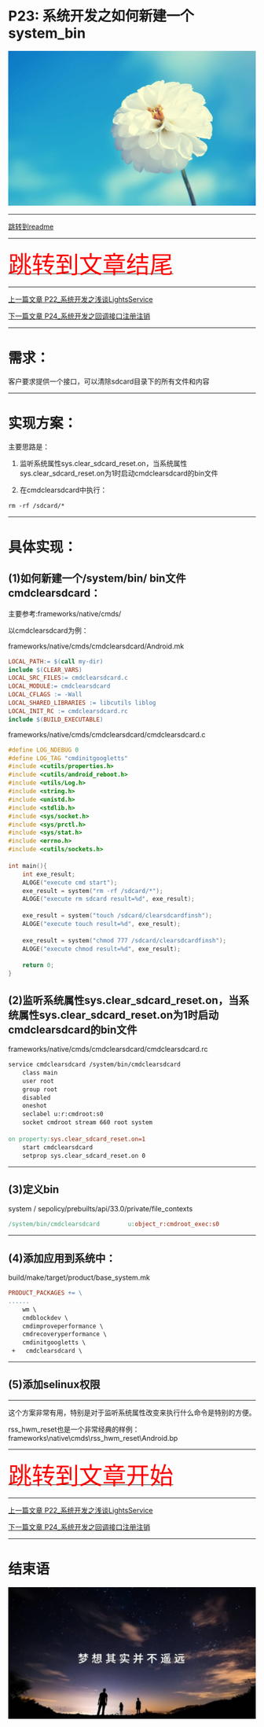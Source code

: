 # P23: 系统开发之如何新建一个system_bin

<img src="../flower/flower_p23.png">

---

[跳转到readme](https://github.com/hfreeman2008/android_core_framework/blob/main/README-CN.md)

---

[<font face='黑体' color=#ff0000 size=40 >跳转到文章结尾</font>](#结束语)

---

[上一篇文章 P22_系统开发之浅谈LightsService](https://github.com/hfreeman2008/android_core_framework/blob/main/P22_%E7%B3%BB%E7%BB%9F%E5%BC%80%E5%8F%91%E4%B9%8B%E6%B5%85%E8%B0%88LightsService/%E7%B3%BB%E7%BB%9F%E5%BC%80%E5%8F%91%E4%B9%8B%E6%B5%85%E8%B0%88LightsService.md)





[下一篇文章 P24_系统开发之回调接口注册注销](https://github.com/hfreeman2008/android_core_framework/blob/main/P24_%E7%B3%BB%E7%BB%9F%E5%BC%80%E5%8F%91%E4%B9%8B%E5%9B%9E%E8%B0%83%E6%8E%A5%E5%8F%A3%E6%B3%A8%E5%86%8C%E6%B3%A8%E9%94%80/%E7%B3%BB%E7%BB%9F%E5%BC%80%E5%8F%91%E4%B9%8B%E5%9B%9E%E8%B0%83%E6%8E%A5%E5%8F%A3%E6%B3%A8%E5%86%8C%E6%B3%A8%E9%94%80.md)


---


# 需求：

客户要求提供一个接口，可以清除sdcard目录下的所有文件和内容


---

# 实现方案：

主要思路是：

1) 监听系统属性sys.clear_sdcard_reset.on，当系统属性sys.clear_sdcard_reset.on为1时启动cmdclearsdcard的bin文件

2) 在cmdclearsdcard中执行：

```makefile
rm -rf /sdcard/*
```

---


# 具体实现：

## (1)如何新建一个/system/bin/ bin文件cmdclearsdcard：

主要参考:frameworks/native/cmds/

以cmdclearsdcard为例：

frameworks/native/cmds/cmdclearsdcard/Android.mk

```makefile
LOCAL_PATH:= $(call my-dir)
include $(CLEAR_VARS)
LOCAL_SRC_FILES:= cmdclearsdcard.c
LOCAL_MODULE:= cmdclearsdcard
LOCAL_CFLAGS := -Wall
LOCAL_SHARED_LIBRARIES := libcutils liblog
LOCAL_INIT_RC := cmdclearsdcard.rc
include $(BUILD_EXECUTABLE)
```

frameworks/native/cmds/cmdclearsdcard/cmdclearsdcard.c

```c
#define LOG_NDEBUG 0
#define LOG_TAG "cmdinitgoogletts"
#include <cutils/properties.h>
#include <cutils/android_reboot.h>
#include <utils/Log.h>
#include <string.h>
#include <unistd.h>
#include <stdlib.h>
#include <sys/socket.h>
#include <sys/prctl.h>
#include <sys/stat.h>
#include <errno.h>
#include <cutils/sockets.h>

int main(){
    int exe_result;
    ALOGE("execute cmd start");
    exe_result = system("rm -rf /sdcard/*");
    ALOGE("execute rm sdcard result=%d", exe_result);

    exe_result = system("touch /sdcard/clearsdcardfinsh");
    ALOGE("execute touch result=%d", exe_result);

    exe_result = system("chmod 777 /sdcard/clearsdcardfinsh");
    ALOGE("execute chmod result=%d", exe_result);

    return 0;  
}
```


## (2)监听系统属性sys.clear_sdcard_reset.on，当系统属性sys.clear_sdcard_reset.on为1时启动cmdclearsdcard的bin文件

frameworks/native/cmds/cmdclearsdcard/cmdclearsdcard.rc

```makefile
service cmdclearsdcard /system/bin/cmdclearsdcard
    class main
    user root
    group root
    disabled
    oneshot
    seclabel u:r:cmdroot:s0
    socket cmdroot stream 660 root system

on property:sys.clear_sdcard_reset.on=1
    start cmdclearsdcard
    setprop sys.clear_sdcard_reset.on 0
```


---

## (3)定义bin

system / sepolicy/prebuilts/api/33.0/private/file_contexts

```makefile
/system/bin/cmdclearsdcard        u:object_r:cmdroot_exec:s0
```

---

## (4)添加应用到系统中：

build/make/target/product/base_system.mk


```makefile
PRODUCT_PACKAGES += \
......
    wm \
    cmdblockdev \
    cmdimproveperformance \
    cmdrecoveryperformance \
    cmdinitgoogletts \
 +   cmdclearsdcard \
```

---


## (5)添加selinux权限


---

这个方案非常有用，特别是对于监听系统属性改变来执行什么命令是特别的方便。

rss_hwm_reset也是一个非常经典的样例：
frameworks\native\cmds\rss_hwm_reset\Android.bp

---

[<font face='黑体' color=#ff0000 size=40 >跳转到文章开始</font>](#p23-系统开发之如何新建一个system_bin)

---

[上一篇文章 P22_系统开发之浅谈LightsService](https://github.com/hfreeman2008/android_core_framework/blob/main/P22_%E7%B3%BB%E7%BB%9F%E5%BC%80%E5%8F%91%E4%B9%8B%E6%B5%85%E8%B0%88LightsService/%E7%B3%BB%E7%BB%9F%E5%BC%80%E5%8F%91%E4%B9%8B%E6%B5%85%E8%B0%88LightsService.md)





[下一篇文章 P24_系统开发之回调接口注册注销](https://github.com/hfreeman2008/android_core_framework/blob/main/P24_%E7%B3%BB%E7%BB%9F%E5%BC%80%E5%8F%91%E4%B9%8B%E5%9B%9E%E8%B0%83%E6%8E%A5%E5%8F%A3%E6%B3%A8%E5%86%8C%E6%B3%A8%E9%94%80/%E7%B3%BB%E7%BB%9F%E5%BC%80%E5%8F%91%E4%B9%8B%E5%9B%9E%E8%B0%83%E6%8E%A5%E5%8F%A3%E6%B3%A8%E5%86%8C%E6%B3%A8%E9%94%80.md)


---

# 结束语

<img src="../Images/end_001.png">
